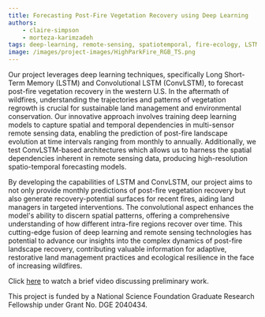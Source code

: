 ```yaml
---
title: Forecasting Post-Fire Vegetation Recovery using Deep Learning
authors: 
    - claire-simpson
    - morteza-karimzadeh
tags: deep-learning, remote-sensing, spatiotemporal, fire-ecology, LSTM, convLSTM
image: /images/project-images/HighParkFire_RGB_TS.png
---
```

Our project leverages deep learning techniques, specifically Long Short-Term Memory (LSTM) and Convolutional LSTM (ConvLSTM), to forecast post-fire vegetation recovery in the western U.S. In the aftermath of wildfires, understanding the trajectories and patterns of vegetation regrowth is crucial for sustainable land management and environmental conservation. Our innovative approach involves training deep learning models to capture spatial and temporal dependencies in multi-sensor remote sensing data, enabling the prediction of post-fire landscape evolution at time intervals ranging from monthly to annually. Additionally, we test ConvLSTM-based architectures which allows us to harness the spatial dependencies inherent in remote sensing data, producing high-resolution spatio-temporal forecasting models.

By developing the capabilities of LSTM and ConvLSTM, our project aims to not only provide monthly predictions of post-fire vegetation recovery but also generate recovery-potential surfaces for recent fires, aiding land managers in targeted interventions. The convolutional aspect enhances the model's ability to discern spatial patterns, offering a comprehensive understanding of how different intra-fire regions recover over time. This cutting-edge fusion of deep learning and remote sensing technologies has potential to advance our insights into the complex dynamics of post-fire landscape recovery, contributing valuable information for adaptive, restorative land management practices and ecological resilience in the face of increasing wildfires.

Click [here](https://www.youtube.com/watch?v=17DyExtguvI) to watch a brief video discussing preliminary work.

This project is funded by a National Science Foundation Graduate Research Fellowship under Grant No. DGE 2040434.
